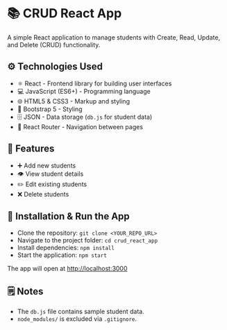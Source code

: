 # 📚 CRUD React App

A simple React application to manage students with Create, Read, Update, and Delete (CRUD) functionality.

## ⚙️ Technologies Used
- ⚛️ React - Frontend library for building user interfaces
- 💻 JavaScript (ES6+) - Programming language
- 🌐 HTML5 & CSS3 - Markup and styling
- 🎨 Bootstrap 5 - Styling
- 🗄️ JSON - Data storage (`db.js` for student data)
- 🧭 React Router - Navigation between pages

## 📝 Features
- ➕ Add new students
- 👁️ View student details
- ✏️ Edit existing students
- ❌ Delete students

## 🚀 Installation & Run the App
- Clone the repository: `git clone <YOUR_REPO_URL>`  
- Navigate to the project folder: `cd crud_react_app`  
- Install dependencies: `npm install`  
- Start the application: `npm start`  

The app will open at [http://localhost:3000](http://localhost:3000)

## 🗒️ Notes
- The `db.js` file contains sample student data.  
- `node_modules/` is excluded via `.gitignore`.  

